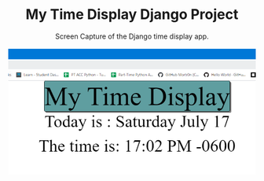 <h1 align="center">My Time Display Django Project</h1>
<p align="center">
Screen Capture of the Django time display app.
  <br><br>
<img src="https://github.com/Mortr0n/myTimeDisplayDjangoProj/blob/a3b20b5c64ca0d3e9668ed8356ccd42c91b30bb8/MyTimeDisplayProjectImage.PNG">
</p>
